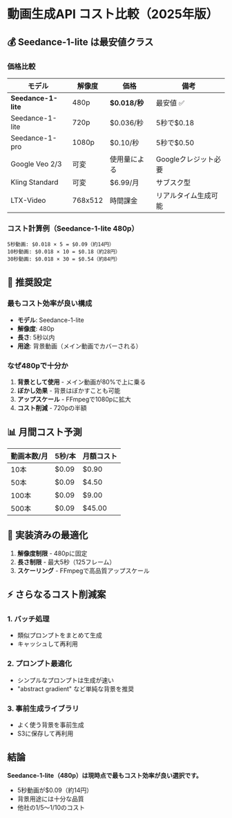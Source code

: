 # 動画生成API コスト比較（2025年版）

## 💰 Seedance-1-lite は最安値クラス

### 価格比較

| モデル | 解像度 | 価格 | 備考 |
|--------|--------|------|------|
| **Seedance-1-lite** | 480p | **$0.018/秒** | 最安値 ✅ |
| Seedance-1-lite | 720p | $0.036/秒 | 5秒で$0.18 |
| Seedance-1-pro | 1080p | $0.10/秒 | 5秒で$0.50 |
| Google Veo 2/3 | 可変 | 使用量による | Googleクレジット必要 |
| Kling Standard | 可変 | $6.99/月 | サブスク型 |
| LTX-Video | 768x512 | 時間課金 | リアルタイム生成可能 |

### コスト計算例（Seedance-1-lite 480p）

```
5秒動画: $0.018 × 5 = $0.09（約14円）
10秒動画: $0.018 × 10 = $0.18（約28円）
30秒動画: $0.018 × 30 = $0.54（約84円）
```

## 🎯 推奨設定

### 最もコスト効率が良い構成
- **モデル**: Seedance-1-lite
- **解像度**: 480p
- **長さ**: 5秒以内
- **用途**: 背景動画（メイン動画でカバーされる）

### なぜ480pで十分か
1. **背景として使用** - メイン動画が80%で上に乗る
2. **ぼかし効果** - 背景はぼかすことも可能
3. **アップスケール** - FFmpegで1080pに拡大
4. **コスト削減** - 720pの半額

## 📊 月間コスト予測

| 動画本数/月 | 5秒/本 | 月額コスト |
|------------|--------|-----------|
| 10本 | $0.09 | $0.90 |
| 50本 | $0.09 | $4.50 |
| 100本 | $0.09 | $9.00 |
| 500本 | $0.09 | $45.00 |

## 🔧 実装済みの最適化

1. **解像度制限** - 480pに固定
2. **長さ制限** - 最大5秒（125フレーム）
3. **スケーリング** - FFmpegで高品質アップスケール

## ⚡ さらなるコスト削減案

### 1. バッチ処理
- 類似プロンプトをまとめて生成
- キャッシュして再利用

### 2. プロンプト最適化
- シンプルなプロンプトは生成が速い
- "abstract gradient" など単純な背景を推奨

### 3. 事前生成ライブラリ
- よく使う背景を事前生成
- S3に保存して再利用

## 結論

**Seedance-1-lite（480p）は現時点で最もコスト効率が良い選択です。**
- 5秒動画が$0.09（約14円）
- 背景用途には十分な品質
- 他社の1/5〜1/10のコスト